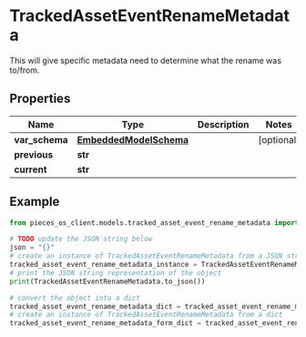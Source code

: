# TrackedAssetEventRenameMetadata

This will give specific metadata need to determine what the rename was to/from.

## Properties

Name | Type | Description | Notes
------------ | ------------- | ------------- | -------------
**var_schema** | [**EmbeddedModelSchema**](EmbeddedModelSchema) |  | [optional] 
**previous** | **str** |  | 
**current** | **str** |  | 

## Example

```python
from pieces_os_client.models.tracked_asset_event_rename_metadata import TrackedAssetEventRenameMetadata

# TODO update the JSON string below
json = "{}"
# create an instance of TrackedAssetEventRenameMetadata from a JSON string
tracked_asset_event_rename_metadata_instance = TrackedAssetEventRenameMetadata.from_json(json)
# print the JSON string representation of the object
print(TrackedAssetEventRenameMetadata.to_json())

# convert the object into a dict
tracked_asset_event_rename_metadata_dict = tracked_asset_event_rename_metadata_instance.to_dict()
# create an instance of TrackedAssetEventRenameMetadata from a dict
tracked_asset_event_rename_metadata_form_dict = tracked_asset_event_rename_metadata.from_dict(tracked_asset_event_rename_metadata_dict)
```


